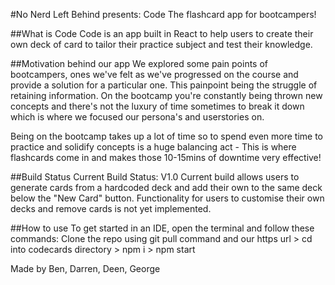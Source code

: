 #No Nerd Left Behind presents: Code<Card>
  The flashcard app for bootcampers! 

##What is Code<Card>
Code<Card> is an app built in React to help users to create their own deck of card to tailor their practice subject and test their knowledge. 

##Motivation behind our app
We explored some pain points of bootcampers, ones we've felt as we've progressed on the course and provide a solution for a particular one. This painpoint being the struggle of retaining information. On the bootcamp you're constantly being thrown new concepts and there's not the luxury of time sometimes to break it down which is where we focused our persona's and userstories on.
  
Being on the bootcamp takes up a lot of time so to spend even more time to practice and solidify concepts is a huge balancing act - This is where flashcards come in and makes those 10-15mins of downtime very effective! 

##Build Status
Current Build Status: V1.0
Current build allows users to generate cards from a hardcoded deck and add their own to the same deck below the "New Card" button.
Functionality for users to customise their own decks and remove cards is not yet implemented. 

##How to use
To get started in an IDE, open the terminal and follow these commands: 
Clone the repo using git pull command and our https url > cd into codecards directory > npm i > npm start
 
Made by Ben, Darren, Deen, George
